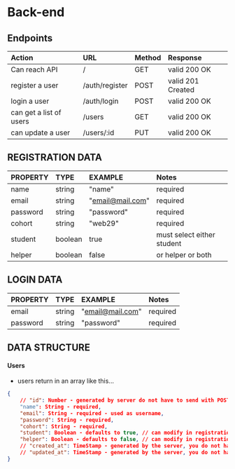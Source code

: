 # Back-end

## Endpoints

| Action                  | URL               | Method | Response           |
| :---------------------- | :---------------- | :----- | :----------------- |
| Can reach API           | /                 | GET    |  valid 200 OK      |
| register a user         | /auth/register    | POST   |  valid 201 Created |
| login a user            | /auth/login       | POST   |  valid 200 OK      |
| can get a list of users | /users            | GET    |  valid 200 OK      |
| can update a user       | /users/:id        | PUT    |  valid 200 OK


## REGISTRATION DATA

| PROPERTY               | TYPE              | EXAMPLE          | Notes                     |
| :-------------------   | :---------------- | :--------------  | :------------------------ |
| name                   |  string           | "name"           | required                  |
| email                  |  string           | "email@mail.com" | required                  |
| password               |  string           | "password"       | required                  |
| cohort                 |  string           | "web29"          | required                  |
| student                |  boolean          | true             | must select either student|
| helper                 |  boolean          | false            | or helper or both         |

## LOGIN DATA

| PROPERTY               | TYPE              | EXAMPLE          | Notes                     |
| :-------------------   | :---------------- | :--------------  | :------------------------ |
| email                  |  string           | "email@mail.com" | required                  |
| password               |  string           | "password"       | required                  |

## DATA STRUCTURE

#### Users
- users return in an array like this...

```json
{
    // "id": Number - generated by server do not have to send with POST request
    "name": String - required,
    "email": String - required - used as username,
    "password": String - required,
    "cohort": String - required,
    "student": Boolean - defaults to true, // can modify in registration
    "helper": Boolean - defaults to false, // can modify in registration
    // "created_at": TimeStamp - generated by the server, you do not have to send with POST request
    // "updated_at": TimeStamp - generated by the server, you do not have to send with POST request 
}
```